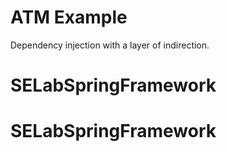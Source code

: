 # ATM Example

Dependency injection with a layer of indirection.

# SELabSpringFramework
# SELabSpringFramework

